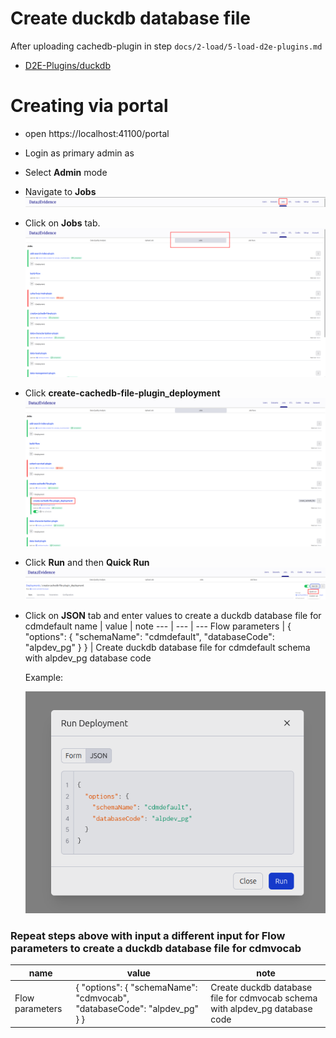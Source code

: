 # Create duckdb database file

After uploading cachedb-plugin in step `docs/2-load/5-load-d2e-plugins.md`

- [D2E-Plugins/duckdb](https://github.com/alp-os/d2e-plugins/tree/main/cachedb)

<h1 id="gui">Creating via portal</h1>

- open https://localhost:41100/portal
- Login as primary admin as
- Select **Admin** mode
- Navigate to **Jobs**
  ![JobsPlugin](../images/duckdb/JobsPlugin.png)
- Click on **Jobs** tab.
  ![JobsTab](../images/duckdb/JobsTab.png)
- Click **create-cachedb-file-plugin_deployment**
  ![CachedbDeployment](../images/duckdb/CachedbDeployment.png)
- Click **Run** and then **Quick Run**
  ![DeploymentQuickRun](../images/duckdb/DeploymentQuickRun.png)

- Click on **JSON** tab and enter values to create a duckdb database file for cdmdefault
  name | value | note
  --- | --- | ---
  Flow parameters | { "options": { "schemaName": "cdmdefault", "databaseCode": "alpdev_pg" } } | Create duckdb database file for cdmdefault schema with alpdev_pg database code

  Example:

  ![CachedbFlowRunJSONDialog](../images/duckdb/CachedbFlowRunJSONDialog.png)

### Repeat steps above with input a different input for **Flow parameters** to create a duckdb database file for cdmvocab

| name            | value                                                                    | note                                                                         |
| --------------- | ------------------------------------------------------------------------ | ---------------------------------------------------------------------------- |
| Flow parameters | { "options": { "schemaName": "cdmvocab", "databaseCode": "alpdev_pg" } } | Create duckdb database file for cdmvocab schema with alpdev_pg database code |
